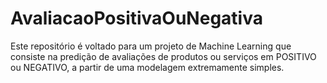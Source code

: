 # AvaliacaoPositivaOuNegativa
Este repositório é voltado para um projeto de Machine Learning que consiste na predição de avaliações de produtos ou serviços em POSITIVO ou NEGATIVO, a partir de uma modelagem extremamente simples.
